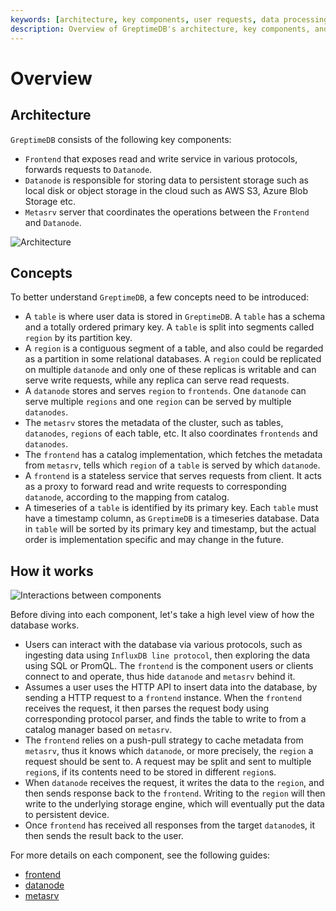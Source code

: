 ```yaml
---
keywords: [architecture, key components, user requests, data processing, database components]
description: Overview of GreptimeDB's architecture, key components, and how they interact to process user requests.
---
```


# Overview

## Architecture

`GreptimeDB` consists of the following key components:

- `Frontend` that exposes read and write service in various protocols, forwards requests to
  `Datanode`.
- `Datanode` is responsible for storing data to persistent storage such as local disk or object storage in the cloud such as AWS S3, Azure Blob Storage etc.
- `Metasrv` server that coordinates the operations between the `Frontend` and `Datanode`.

![Architecture](/architecture-3.png)

## Concepts

To better understand `GreptimeDB`, a few concepts need to be introduced:

- A `table` is where user data is stored in `GreptimeDB`. A `table` has a schema and a totally
  ordered primary key. A `table` is split into segments called `region` by its partition key.
- A `region` is a contiguous segment of a table, and also could be regarded as a partition in some
  relational databases. A `region` could be replicated on multiple `datanode` and only one of these
  replicas is writable and can serve write requests, while any replica can serve read requests.
- A `datanode` stores and serves `region` to `frontends`. One `datanode` can serve multiple `regions`
  and one `region` can be served by multiple `datanodes`.
- The `metasrv` stores the metadata of the cluster, such as tables, `datanodes`, `regions` of each
  table, etc. It also coordinates `frontends` and `datanodes`.
- The `frontend` has a catalog implementation, which fetches the metadata from
  `metasrv`, tells which `region` of a `table` is served by which `datanode`.
- A `frontend` is a stateless service that serves requests from client. It acts as a proxy to
  forward read and write requests to corresponding `datanode`, according to the mapping from catalog.
- A timeseries of a `table` is identified by its primary key. Each `table` must have a timestamp
  column, as `GreptimeDB` is a timeseries database. Data in `table` will be sorted by its primary key
  and
  timestamp, but the actual order is implementation specific and may change in the future.

## How it works

![Interactions between components](/how-it-works.png)

Before diving into each component, let's take a high level view of how the database works.

- Users can interact with the database via various protocols, such as ingesting data using
  `InfluxDB line protocol`, then exploring the data using SQL or PromQL. The `frontend` is the
  component users or clients connect to and operate, thus hide `datanode` and `metasrv` behind it.
- Assumes a user uses the HTTP API to insert data into the database, by sending a HTTP request to a
  `frontend` instance. When the `frontend` receives the request, it then parses the request body using
  corresponding protocol parser, and finds the table to write to from a catalog manager based on
  `metasrv`.
- The `frontend` relies on a push-pull strategy to cache metadata from `metasrv`, thus it knows which
  `datanode`, or more precisely, the `region` a request should be sent to. A request may be split and
  sent to multiple `region`s, if its contents need to be stored in different `region`s.
- When `datanode` receives the request, it writes the data to the `region`, and then sends response
  back to the `frontend`. Writing to the `region` will then write to the underlying storage engine,
  which will eventually put the data to persistent device.
- Once `frontend` has received all responses from the target `datanode`s, it then sends the result
  back to the user.

For more details on each component, see the following guides:

- [frontend][1]
- [datanode][2]
- [metasrv][3]

[1]: ./frontend/overview.md
[2]: ./datanode/overview.md
[3]: ./metasrv/overview.md
